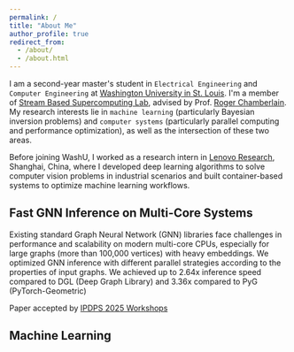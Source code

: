 ```yaml
---
permalink: /
title: "About Me"
author_profile: true
redirect_from: 
  - /about/
  - /about.html
---
```


I am a second-year master's student in `Electrical Engineering` and `Computer Engineering` at [Washington University in St. Louis](https://washu.edu). I'm a member of [Stream Based Supercomputing Lab](https://sbs.wustl.edu), advised by Prof. [Roger Chamberlain](https://www.ccrc.wustl.edu/~roger/). My research interests lie in `machine learning` (particularly Bayesian inversion problems) and `computer systems` (particularly parallel computing and performance optimization), as well as the intersection of these two areas. 

Before joining WashU, I worked as a research intern in [Lenovo Research](https://research.lenovo.com/webapp/view_English/researchField.html), Shanghai, China, where I developed deep learning algorithms to solve computer vision problems in industrial scenarios and built container-based systems to optimize machine learning workflows.



## Fast GNN Inference on Multi-Core Systems

Existing standard Graph Neural Network (GNN) libraries face challenges in performance and scalability on modern multi-core CPUs, especially for large graphs (more than 100,000 vertices) with heavy embeddings. We optimized GNN inference with different parallel strategies according to the properties of input graphs. We achieved up to 2.64x inference speed compared to DGL (Deep Graph Library) and 3.36x compared to PyG (PyTorch-Geometric)

Paper accepted by [IPDPS 2025 Workshops](https://www.ipdps.org/ipdps2025/2025-workshops.html)


## Machine Learning







